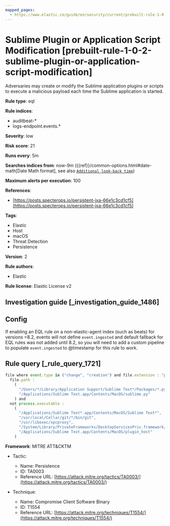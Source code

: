 ```yaml
---
mapped_pages:
  - https://www.elastic.co/guide/en/security/current/prebuilt-rule-1-0-2-sublime-plugin-or-application-script-modification.html
---
```


# Sublime Plugin or Application Script Modification [prebuilt-rule-1-0-2-sublime-plugin-or-application-script-modification]

Adversaries may create or modify the Sublime application plugins or scripts to execute a malicious payload each time the Sublime application is started.

**Rule type**: eql

**Rule indices**:

* auditbeat-*
* logs-endpoint.events.*

**Severity**: low

**Risk score**: 21

**Runs every**: 5m

**Searches indices from**: now-9m ({{ref}}/common-options.html#date-math[Date Math format], see also [`Additional look-back time`](docs-content://solutions/security/detect-and-alert/create-detection-rule.md#rule-schedule))

**Maximum alerts per execution**: 100

**References**:

* [https://posts.specterops.io/persistent-jxa-66e1c3cd1cf5](https://posts.specterops.io/persistent-jxa-66e1c3cd1cf5)

**Tags**:

* Elastic
* Host
* macOS
* Threat Detection
* Persistence

**Version**: 2

**Rule authors**:

* Elastic

**Rule license**: Elastic License v2

## Investigation guide [_investigation_guide_1486]

## Config

If enabling an EQL rule on a non-elastic-agent index (such as beats) for versions <8.2, events will not define `event.ingested` and default fallback for EQL rules was not added until 8.2, so you will need to add a custom pipeline to populate `event.ingested` to @timestamp for this rule to work.

## Rule query [_rule_query_1721]

```js
file where event.type in ("change", "creation") and file.extension : "py" and
  file.path :
    (
      "/Users/*/Library/Application Support/Sublime Text*/Packages/*.py",
      "/Applications/Sublime Text.app/Contents/MacOS/sublime.py"
    ) and
  not process.executable :
    (
      "/Applications/Sublime Text*.app/Contents/MacOS/Sublime Text*",
      "/usr/local/Cellar/git/*/bin/git",
      "/usr/libexec/xpcproxy",
      "/System/Library/PrivateFrameworks/DesktopServicesPriv.framework/Versions/A/Resources/DesktopServicesHelper",
      "/Applications/Sublime Text.app/Contents/MacOS/plugin_host"
    )
```

**Framework**: MITRE ATT&CKTM

* Tactic:

    * Name: Persistence
    * ID: TA0003
    * Reference URL: [https://attack.mitre.org/tactics/TA0003/](https://attack.mitre.org/tactics/TA0003/)

* Technique:

    * Name: Compromise Client Software Binary
    * ID: T1554
    * Reference URL: [https://attack.mitre.org/techniques/T1554/](https://attack.mitre.org/techniques/T1554/)



